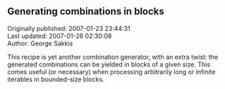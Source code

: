 ## Generating combinations in blocks  
Originally published: 2007-01-23 23:44:31  
Last updated: 2007-01-26 02:30:08  
Author: George Sakkis  
  
This recipe is yet another combination generator, with an extra twist: the generated combinations can be yielded in blocks of a given size. This comes useful (or necessary) when processing arbitrarily long or infinite iterables in bounded-size blocks.